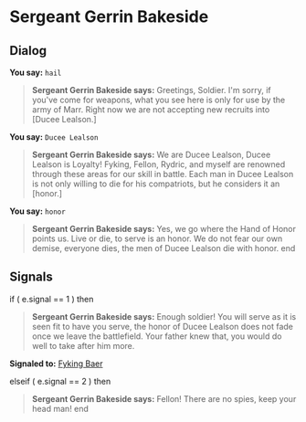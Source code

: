 # Sergeant Gerrin Bakeside


## Dialog


**You say:** `hail`



>**Sergeant Gerrin Bakeside says:** Greetings, Soldier.  I'm sorry, if you've come for weapons, what you see here is only for use by the army of Marr. Right now we are not accepting new recruits into [Ducee Lealson.]




**You say:** `Ducee Lealson`



>**Sergeant Gerrin Bakeside says:** We are Ducee Lealson, Ducee Lealson is Loyalty!  Fyking, Fellon, Rydric, and myself are renowned through these areas for our skill in battle.  Each man in Ducee Lealson is not only willing to die for his compatriots, but he considers it an [honor.]




**You say:** `honor`



>**Sergeant Gerrin Bakeside says:** Yes, we go where the Hand of Honor points us.  Live or die, to serve is an honor.  We do not fear our own demise, everyone dies, the men of Ducee Lealson die with honor.
end



## Signals


if ( e.signal == 1 ) then


>**Sergeant Gerrin Bakeside says:** Enough soldier! You will serve as it is seen fit to have you serve, the honor of Ducee Lealson does not fade once we leave the battlefield. Your father knew that, you would do well to take after him more.


**Signaled to:**  [Fyking Baer](/npc/208069)




elseif ( e.signal == 2 ) then


>**Sergeant Gerrin Bakeside says:** Fellon! There are no spies, keep your head man!
end
